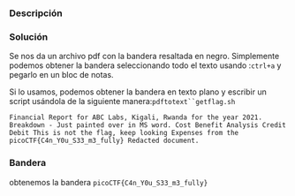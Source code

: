 ### Descripción

### Solución
Se nos da un archivo pdf con la bandera resaltada en negro. Simplemente podemos obtener la bandera seleccionando todo el texto usando :`ctrl+a` y pegarlo en un bloc de notas.

Si lo usamos, podemos obtener la bandera en texto plano y escribir un script usándola de la siguiente manera:`pdftotext``getflag.sh`

```
Financial Report for ABC Labs, Kigali, Rwanda for the year 2021. Breakdown - Just painted over in MS word. Cost Benefit Analysis Credit Debit This is not the flag, keep looking Expenses from the picoCTF{C4n_Y0u_S33_m3_fully} Redacted document.
```

### Bandera
obtenemos la bandera `picoCTF{C4n_Y0u_S33_m3_fully}`